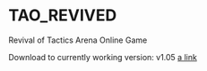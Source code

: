 # TAO_REVIVED
Revival of Tactics Arena Online Game

Download to currently working version: v1.05
[a link](https://github.com/ShiraYuuki/TAO_REVIVED/tree/master/TAO_REVIVED/out/artifacts/TAO_REVIVED_jar/TAO_REVIVED_jar)